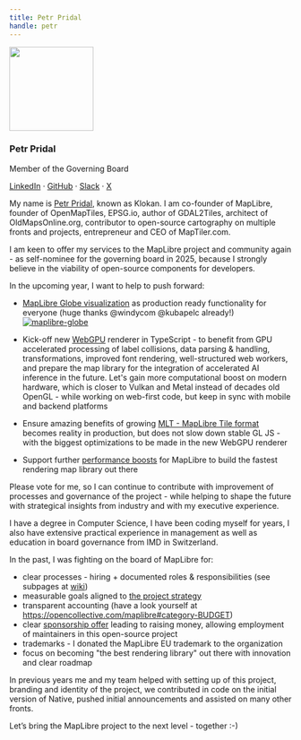 ```yaml
---
title: Petr Pridal
handle: petr
---
```


<div class="text-center mb-5">
    <img
        src="https://avatars.githubusercontent.com/u/59284?v=4"
        width="150"
        class="rounded-circle mt-3"
    />
    <h3 class="m-3">Petr Pridal</h3>
    <p>Member of the Governing Board</p>
    <p><a href="https://www.linkedin.com/in/klokan/">LinkedIn</a> · <a href="https://github.com/klokan">GitHub</a> · <a href="https://osmus.slack.com/team/UQJSSE2PP">Slack</a> · <a href="https://twitter.com/petrpridal">X</a>
</div>

My name is [Petr Pridal](https://maplibre.org/about/petr/), known as Klokan. I am co-founder of MapLibre, founder of OpenMapTiles, EPSG.io, author of GDAL2Tiles, architect of OldMapsOnline.org, contributor to open-source cartography on multiple fronts and projects, entrepreneur and CEO of MapTiler.com.

I am keen to offer my services to the MapLibre project and community again - as self-nominee for the governing board in 2025, because I strongly believe in the viability of open-source components for developers.

In the upcoming year, I want to help to push forward:

- [MapLibre Globe visualization](https://labs.maptiler.com/showcase/globe/) as production ready functionality for everyone (huge thanks @windycom @kubapelc already!)
  [![maplibre-globe](https://github.com/user-attachments/assets/896961e5-a3fe-4a06-8e85-b3a981450c49)](https://labs.maptiler.com/showcase/globe/)

- Kick-off new [WebGPU](https://en.wikipedia.org/wiki/WebGPU) renderer in TypeScript - to benefit from GPU accelerated processing of label collisions, data parsing & handling, transformations, improved font rendering, well-structured web workers, and prepare the map library for the integration of accelerated AI inference in the future. Let's gain more computational boost on modern hardware, which is closer to Vulkan and Metal instead of decades old OpenGL - while working on web-first code, but keep in sync with mobile and backend platforms
- Ensure amazing benefits of growing [MLT - MapLibre Tile format](https://github.com/maplibre/maplibre-tile-spec) becomes reality in production, but does not slow down stable GL JS - with the biggest optimizations to be made in the new WebGPU renderer
- Support further [performance boosts](https://labs.maptiler.com/sdk-benchmarks/) for MapLibre to build the fastest rendering map library out there

Please vote for me, so I can continue to contribute with improvement of processes and governance of the project - while helping to shape the future with strategical insights from industry and with my executive experience.

I have a degree in Computer Science, I have been coding myself for years, I also have extensive practical experience in management as well as education in board governance from IMD in Switzerland.

In the past, I was fighting on the board of MapLibre for:

- clear processes - hiring + documented roles & responsibilities (see subpages at [wiki](https://github.com/maplibre/maplibre/wiki))
- measurable goals aligned to [the project strategy](https://drive.google.com/file/d/1F5abpGx8VlVse4SHGwxgRRY1wQ29i-0_/view)
- transparent accounting (have a look yourself at https://opencollective.com/maplibre#category-BUDGET)
- clear [sponsorship offer](https://maplibre.org/sponsors/Slide-Deck-MapLibre-Sponsorship-Program.pdf) leading to raising money, allowing employment of maintainers in this open-source project
- trademarks - I donated the MapLibre EU trademark to the organization
- focus on becoming "the best rendering library" out there with innovation and clear roadmap

In previous years me and my team helped with setting up of this project, branding and identity of the project, we contributed in code on the initial version of Native, pushed initial announcements and assisted on many other fronts.

Let’s bring the MapLibre project to the next level - together :-)
